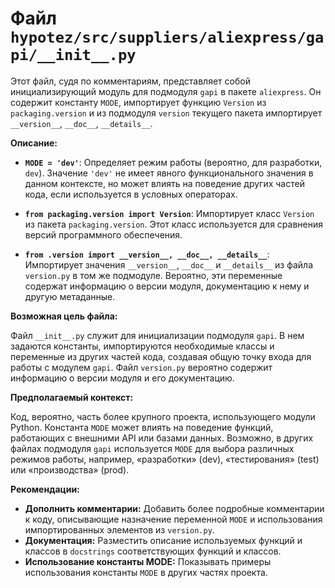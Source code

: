 # Файл `hypotez/src/suppliers/aliexpress/gapi/__init__.py`

Этот файл, судя по комментариям, представляет собой инициализирующий модуль для подмодуля `gapi` в пакете `aliexpress`.  Он содержит константу `MODE`, импортирует функцию `Version` из `packaging.version` и из подмодуля `version` текущего пакета импортирует `__version__`, `__doc__`, `__details__`.

**Описание:**

* **`MODE = 'dev'`**:  Определяет режим работы (вероятно, для разработки, `dev`). Значение `'dev'` не имеет явного функционального значения в данном контексте, но может влиять на поведение других частей кода, если используется в условных операторах.

* **`from packaging.version import Version`**: Импортирует класс `Version` из пакета `packaging.version`. Этот класс используется для сравнения версий программного обеспечения.

* **`from .version import __version__, __doc__, __details__`**:  Импортирует значения `__version__`, `__doc__` и `__details__` из файла `version.py` в том же подмодуле. Вероятно, эти переменные содержат информацию о версии модуля, документацию к нему и другую метаданные.

**Возможная цель файла:**

Файл `__init__.py` служит для инициализации подмодуля `gapi`.  В нем задаются константы, импортируются необходимые классы и переменные из других частей кода, создавая общую точку входа для работы с модулем `gapi`.  Файл `version.py` вероятно содержит информацию о версии модуля и его документацию.

**Предполагаемый контекст:**

Код, вероятно, часть более крупного проекта, использующего модули Python.  Константа `MODE` может влиять на поведение функций, работающих с внешними API или базами данных.  Возможно, в других файлах подмодуля `gapi` используется `MODE` для выбора различных режимов работы, например, «разработки» (dev), «тестирования» (test) или «производства» (prod).


**Рекомендации:**

* **Дополнить комментарии:** Добавить более подробные комментарии к коду, описывающие назначение переменной `MODE` и использования импортированных элементов из `version.py`.
* **Документация:** Разместить описание используемых функций и классов в `docstrings` соответствующих функций и классов.
* **Использование константы MODE:** Показывать примеры использования константы `MODE` в других частях проекта.
